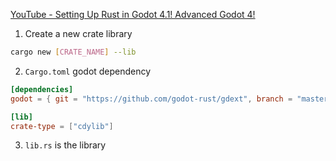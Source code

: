 [YouTube - Setting Up Rust in Godot 4.1! Advanced Godot 4!](https://www.youtube.com/watch?v=z14cfTc40uQ&ab_channel=FinePointCGI)


1. Create a new crate library
```bash
cargo new [CRATE_NAME] --lib
```

2. `Cargo.toml` godot dependency
```toml
[dependencies]
godot = { git = "https://github.com/godot-rust/gdext", branch = "master"}

[lib]
crate-type = ["cdylib"]
```

3. `lib.rs` is the library


